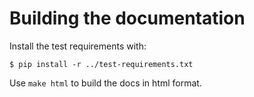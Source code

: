 Building the documentation
==========================

Install the test requirements with:

```
$ pip install -r ../test-requirements.txt
```

Use `make html` to build the docs in html format.

